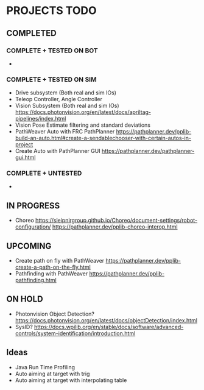  

# PROJECTS TODO

## COMPLETED

### COMPLETE + TESTED ON BOT
- 

### COMPLETE + TESTED ON SIM
- Drive subsystem (Both real and sim IOs)
- Teleop Controller, Angle Controller
- Vision Subsystem (Both real and sim IOs) https://docs.photonvision.org/en/latest/docs/apriltag-pipelines/index.html
- Vision Pose Estimate filtering and standard deviations
- PathWeaver Auto with FRC PathPlanner https://pathplanner.dev/pplib-build-an-auto.html#create-a-sendablechooser-with-certain-autos-in-project
- Create Auto with PathPlanner GUI https://pathplanner.dev/pathplanner-gui.html

### COMPLETE + UNTESTED
- 

## IN PROGRESS
- Choreo https://sleipnirgroup.github.io/Choreo/document-settings/robot-configuration/ https://pathplanner.dev/pplib-choreo-interop.html

## UPCOMING
- Create path on fly with PathWeaver https://pathplanner.dev/pplib-create-a-path-on-the-fly.html
- Pathfinding with PathWeaver https://pathplanner.dev/pplib-pathfinding.html

## ON HOLD
- Photonvision Object Detection? https://docs.photonvision.org/en/latest/docs/objectDetection/index.html
- SysID? https://docs.wpilib.org/en/stable/docs/software/advanced-controls/system-identification/introduction.html

## Ideas
- Java Run Time Profiling
- Auto aiming at target with trig
- Auto aiming at target with interpolating table

